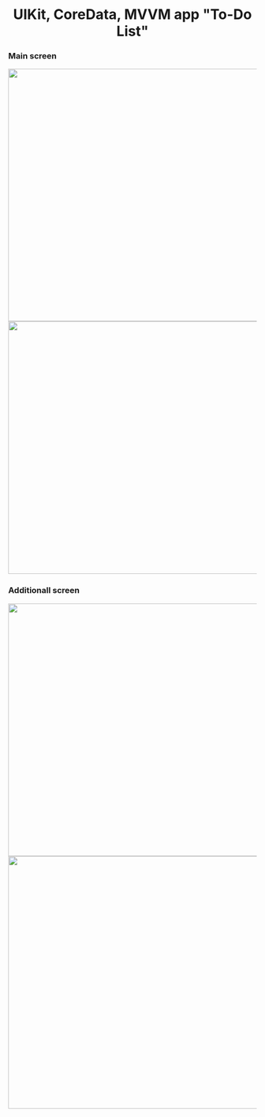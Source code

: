 <h1 align="center">UIKit, CoreData, MVVM app "To-Do List" </h1>

<h3 align="left">Main screen </h3>
<img src="https://github.com/user-attachments/assets/46bc3552-d0cb-437a-8885-0c19d24d154f" height=512/>
<img src="https://github.com/user-attachments/assets/a8cb0898-211c-4774-ac8e-6db1ce91c008" height=512/>

<h3 align="left">Additionall screen </h3>
<img src="https://github.com/user-attachments/assets/d7e873de-f471-4db3-8c19-0e5949000bf6" height=512/>
<img src="https://github.com/user-attachments/assets/aa2b0b52-c6d9-4e6a-96e6-2dc2e2b7e2ac" height=512/>
